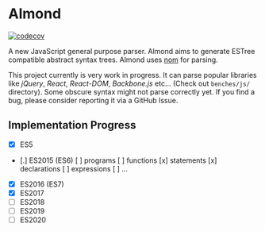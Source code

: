 # Almond

[![codecov](https://codecov.io/gh/lukechu10/almond/branch/main/graph/badge.svg?token=NFWU048HGY)](https://codecov.io/gh/lukechu10/almond)

A new JavaScript general purpose parser. Almond aims to generate ESTree compatible abstract syntax trees. Almond uses [nom](https://github.com/Geal/nom) for parsing.

This project currently is very work in progress. It can parse popular libraries like *jQuery*, *React*, *React-DOM*, *Backbone.js* etc... (Check out `benches/js/` directory).
Some obscure syntax might not parse correctly yet. If you find a bug, please consider reporting it via a GitHub Issue.

## Implementation Progress

- [x] ES5
- [.] ES2015 (ES6)
    [ ] programs
    [ ] functions
    [x] statements
    [x] declarations
    [ ] expressions
    [ ] ...
- [x] ES2016 (ES7)
- [x] ES2017
- [ ] ES2018
- [ ] ES2019
- [ ] ES2020

